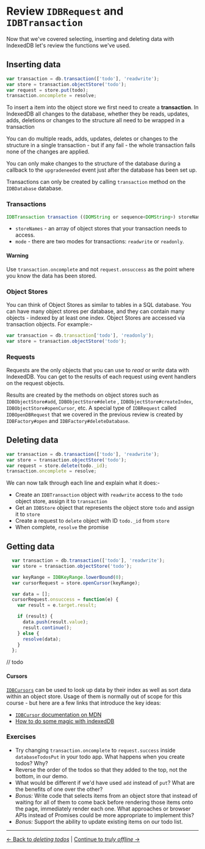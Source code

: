 # Review `IDBRequest` and `IDBTransaction`

Now that we've covered selecting, inserting and deleting data with IndexedDB let's review the functions we've used.

## Inserting data

```js
var transaction = db.transaction(['todo'], 'readwrite');
var store = transaction.objectStore('todo');
var request = store.put(todo);
transaction.oncomplete = resolve;
```

To insert a item into the object store we first need to create a **transaction**.  In IndexedDB all changes to the database, whether they be reads, updates, adds, deletions or changes to the structure all need to be wrapped in a transaction

You can do multiple reads, adds, updates, deletes or changes to the structure in a single transaction - but if any fail - the whole transaction fails none of the changes are applied.

You can only make changes to the structure of the database during a callback to the `upgradeneeded` event just after the database has been set up.

Transactions can only be created by calling `transaction` method on the `IDBDatabase` database.

### Transactions

```js
IDBTransaction transaction ((DOMString or sequence<DOMString>) storeNames, optional IDBTransactionMode mode = "readonly");
```
- `storeNames` - an array of object stores that your transaction needs to access.
- `mode` - there are two modes for transactions: `readwrite` or `readonly`.

#### Warning

Use `transaction.oncomplete` and not `request.onsuccess` as the point where you know the data has been stored.

### Object Stores

You can think of Object Stores as similar to tables in a SQL database.  You can have many object stores per database, and they can contain many objects - indexed by at least one index.  Object Stores are accessed via transaction objects.  For example:-

```js
var transaction = db.transaction['todo'], 'readonly');
var store = transaction.objectStore('todo');
```

### Requests

Requests are the only objects that you can use to _read_ or _write_ data with IndexedDB.  You can get to the results of each request using event handlers on the request objects.

Results are created by the methods on object stores such as `IDBObjectStore#add`, `IDBObjectStore#delete` , `IDBObjectStore#createIndex`, `IDBObjectStore#openCursor`, etc.  A special type of `IDBRequest` called `IDBOpenDBRequest` that we covered in the previous review is created by `IDBFactory#open` and `IDBFactory#deleteDatabase`.

## Deleting data

```js
var transaction = db.transaction(['todo'], 'readwrite');
var store = transaction.objectStore('todo');
var request = store.delete(todo._id);
transaction.oncomplete = resolve;
```

We can now talk through each line and explain what it does:-

- Create an `IDBTransaction` object with `readwrite` access to the `todo` object store, assign it to `transaction`
- Get an `IDBStore` object that represents the object store `todo` and assign it to `store`
- Create a request to `delete` object with ID `todo._id` from `store`
- When complete, `resolve` the promise

## Getting data

```js
  var transaction = db.transaction(['todo'], 'readwrite');
  var store = transaction.objectStore('todo');

  var keyRange = IDBKeyRange.lowerBound(0);
  var cursorRequest = store.openCursor(keyRange);

  var data = [];
  cursorRequest.onsuccess = function(e) {
    var result = e.target.result;

    if (result) {
      data.push(result.value);
      result.continue();
    } else {
      resolve(data);
    }
  };
```

// todo

#### Cursors

[`IDBCursors`](https://developer.mozilla.org/en-US/docs/Web/API/IDBCursor) can be used to look up data by their index as well as sort data within an object store.  Usage of them is normally out of scope for this course - but here are a few links that introduce the key ideas:

- [`IDBCursor` documentation on MDN](https://developer.mozilla.org/en-US/docs/Web/API/IDBCursor)
- [How to do some magic with indexedDB](http://www.codeproject.com/Articles/744986/How-to-do-some-magic-with-indexedDB)

### Exercises

- Try changing `transaction.oncomplete` to `request.success` inside `databaseTodosPut` in your todo app.  What happens when you create todos?  Why?
- Reverse the order of the todos so that they added to the top, not the bottom, in our demo.
- What would be different if we'd have used `add` instead of `put`?  What are the benefits of one over the other?
- _Bonus:_ Write code that selects items from an object store that instead of waiting for all of them to come back before rendering those items onto the page, immediately render each one.  What approaches or browser APIs instead of Promises could be more appropriate to implement this?
- _Bonus:_ Support the ability to update existing items on our todo list.

---

[← Back to *deleting todos*](../09-deleting-todos) | [Continue to *truly offline* →](../11-appcache)
